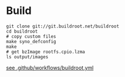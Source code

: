 # Build

```shell
git clone git://git.buildroot.net/buildroot
cd buildroot
# copy custom files
make syno_defconfig
make
# get bzImage rootfs.cpio.lzma
ls output/images
```

[see .github/workflows/buildroot.yml](../.github/workflows/buildroot.yml)